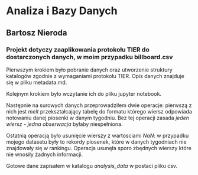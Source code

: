 # Analiza i Bazy Danych
## Bartosz Nieroda


### Projekt dotyczy zaaplikowania protokołu TIER do dostarczonych danych, w moim przypadku billboard.csv

Pierwszym krokiem było pobranie danych oraz utworzenie struktury katalogów zgodnie z wymaganiami protokołu TIER. Opis danych znajduje się w pliku metadata.md.

Kolejnym krokiem było wczytanie ich do pliku jupyter notebook.

Następnie na surowych danych przeprowadziłem dwie operacje: pierwszą z nich jest *melt* przekształcający tabelę do formatu którego wiersz odpowiada notowaniu danej piosenki w danym tygodniu. Bez tej operacji zasada *jeden wiersz - jedna obserwacja* byłaby niespełniona.

Ostatnią operacją było usunięcie wierszy z wartosciami *NaN*: w przypadku mojego datasetu były to rekordy piosenek, które w danych tygodniach nie znajdowały się w rankingu. Operacja usunęła sporo zbędnych wierszy które nie wnosiły żadnych informacji. 

Gotowe dane zapisałem w katalogu *analysis_data* w postaci pliku csv.